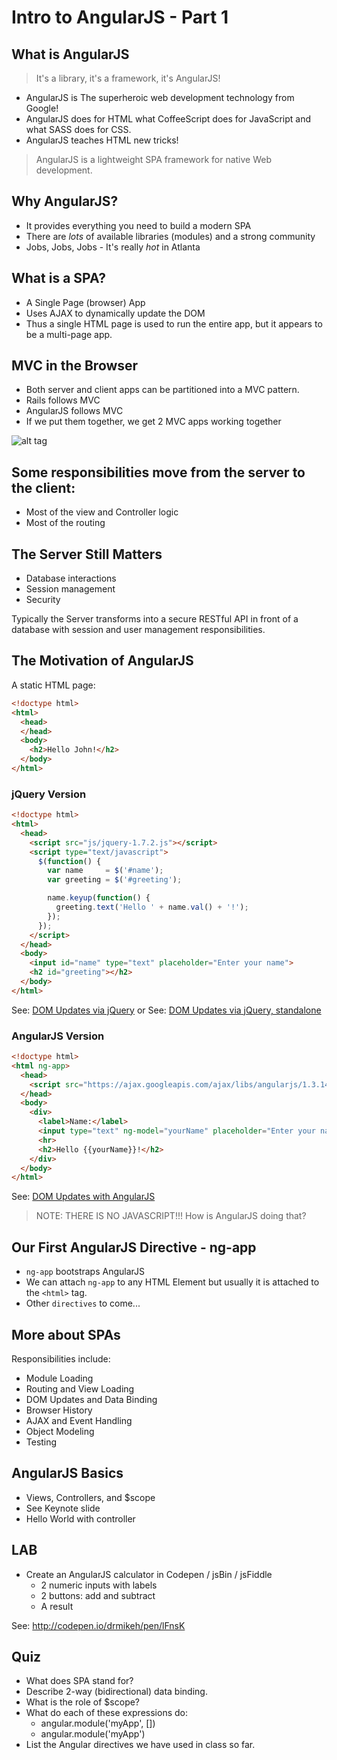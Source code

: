 # Intro to AngularJS - Part 1

## What is AngularJS

> It's a library, it's a framework, it's AngularJS!

* AngularJS is The superheroic web development technology from Google!
* AngularJS does for HTML what CoffeeScript does for JavaScript and what SASS does for CSS.
* AngularJS teaches HTML new tricks!

> AngularJS is a lightweight SPA framework for native Web development.

## Why AngularJS?
* It provides everything you need to build a modern SPA
* There are *lots* of available libraries (modules) and a strong community
* Jobs, Jobs, Jobs - It's really *hot* in Atlanta

## What is a SPA?

* A Single Page (browser) App
* Uses AJAX to dynamically update the DOM
* Thus a single HTML page is used to run the entire app, but it appears to be a multi-page app.

## MVC in the Browser

* Both server and client apps can be partitioned into a MVC pattern.
* Rails follows MVC
* AngularJS follows MVC
* If we put them together, we get 2 MVC apps working together

![alt tag](https://raw.github.com/username/projectname/branch/path/to/img.png)

## Some responsibilities move from the server to the client:

* Most of the view and Controller logic
* Most of the routing

## The Server Still Matters

* Database interactions
* Session management
* Security

Typically the Server transforms into a secure RESTful API in front of a database
with session and user management responsibilities.

## The Motivation of AngularJS

A static HTML page:

```html
<!doctype html>
<html>
  <head>
  </head>
  <body>
    <h2>Hello John!</h2>
  </body>
</html>
```

### jQuery Version

```html
<!doctype html>
<html>
  <head>
    <script src="js/jquery-1.7.2.js"></script>
    <script type="text/javascript">
      $(function() {
        var name     = $('#name');
        var greeting = $('#greeting');

        name.keyup(function() {
          greeting.text('Hello ' + name.val() + '!');
        });
      });
    </script>
  </head>
  <body>
    <input id="name" type="text" placeholder="Enter your name">
    <h2 id="greeting"></h2>
  </body>
</html>
```

See: [DOM Updates via jQuery](http://codepen.io/drmikeh/pen/jEKRMj)
or
See: [DOM Updates via jQuery, standalone](http://codepen.io/drmikeh/pen/uhxng)

### AngularJS Version

```html
<!doctype html>
<html ng-app>
  <head>
    <script src="https://ajax.googleapis.com/ajax/libs/angularjs/1.3.14/angular.min.js"></script>
  </head>
  <body>
    <div>
      <label>Name:</label>
      <input type="text" ng-model="yourName" placeholder="Enter your name">
      <hr>
      <h2>Hello {{yourName}}!</h2>
    </div>
  </body>
</html>
```

See: [DOM Updates with AngularJS](http://codepen.io/drmikeh/pen/emKogJ)

> NOTE: THERE IS NO JAVASCRIPT!!!
> How is AngularJS doing that?


## Our First AngularJS Directive - ng-app

* `ng-app` bootstraps AngularJS
* We can attach `ng-app` to any HTML Element but usually it is attached to the `<html>` tag.
* Other `directives` to come...


## More about SPAs

Responsibilities include:

* Module Loading
* Routing and View Loading
* DOM Updates and Data Binding
* Browser History
* AJAX and Event Handling
* Object Modeling
* Testing

## AngularJS Basics

* Views, Controllers, and $scope
* See Keynote slide
* Hello World with controller

## LAB

* Create an AngularJS calculator in Codepen / jsBin / jsFiddle
  - 2 numeric inputs with labels
  - 2 buttons: add and subtract
  - A result

See: http://codepen.io/drmikeh/pen/lFnsK


## Quiz

* What does SPA stand for?
* Describe 2-way (bidirectional) data binding.
* What is the role of $scope?
* What do each of these expressions do:
  - angular.module('myApp', [])
  - angular.module('myApp')
* List the Angular directives we have used in class so far.

